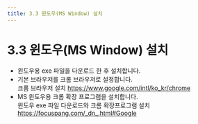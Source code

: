```yaml
---
title: 3.3 윈도우(MS Window) 설치
---
```

# 3.3 윈도우(MS Window) 설치

* 윈도우용 exe 파일을 다운로드 한 후 설치합니다.
* 기본 브라우저를 크롬 브라우저로 설정합니다.\
  크롬 브라우저 설치 <https://www.google.com/intl/ko_kr/chrome>
* MS 윈도우용 크롬 확장 프로그램을 설치합니다.\
  윈도우 exe 파일 다운로드와 크롬 확장프로그램 설치 <https://focuspang.com/_dn_.html#Google>
